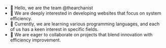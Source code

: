 - 👋 Hello, we are the team @thearchanist
- 👀 We are deeply interested in developing websites that focus on system efficiency.
- 🌱 Currently, we are learning various programming languages, and each of us has a keen interest in specific fields.
- 💞️ We are eager to collaborate on projects that blend innovation with efficiency improvement.
